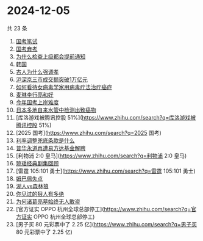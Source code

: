 # 2024-12-05

共 23 条

<!-- BEGIN ZHIHUSEARCH -->
<!-- 最后更新时间 Thu Dec 05 2024 23:25:18 GMT+0800 (China Standard Time) -->
1. [国考笔试](https://www.zhihu.com/search?q=国考笔试)
1. [国考弃考](https://www.zhihu.com/search?q=国考弃考)
1. [为什么检查上级都会提前通知](https://www.zhihu.com/search?q=为什么检查上级都会提前通知)
1. [韩国](https://www.zhihu.com/search?q=韩国)
1. [古人为什么强调孝](https://www.zhihu.com/search?q=古人为什么强调孝)
1. [沪深京三市成交额突破1万亿元](https://www.zhihu.com/search?q=沪深京三市成交额突破1万亿元)
1. [如何看待女病毒学家用病毒疗法治疗癌症](https://www.zhihu.com/search?q=如何看待女病毒学家用病毒疗法治疗癌症)
1. [麦琳李行亮和好](https://www.zhihu.com/search?q=麦琳李行亮和好)
1. [今年国考上岸难度](https://www.zhihu.com/search?q=今年国考上岸难度)
1. [日本多地自来水管中检测出致癌物](https://www.zhihu.com/search?q=日本多地自来水管中检测出致癌物)
1. [库洛游戏被腾讯控股 51%](https://www.zhihu.com/search?q=库洛游戏被腾讯控股 51%)
1. [2025 国考](https://www.zhihu.com/search?q=2025 国考)
1. [利率调整兜底条款是什么](https://www.zhihu.com/search?q=利率调整兜底条款是什么)
1. [普华永道再遭易方达基金解聘](https://www.zhihu.com/search?q=普华永道再遭易方达基金解聘)
1. [利物浦 2:0 皇马](https://www.zhihu.com/search?q=利物浦 2:0 皇马)
1. [琼瑶经典剧集回顾](https://www.zhihu.com/search?q=琼瑶经典剧集回顾)
1. [雷霆 105:101 勇士](https://www.zhihu.com/search?q=雷霆 105:101 勇士)
1. [姆巴佩失点](https://www.zhihu.com/search?q=姆巴佩失点)
1. [湖人vs森林狼](https://www.zhihu.com/search?q=湖人vs森林狼)
1. [你见过的狠人有多绝](https://www.zhihu.com/search?q=你见过的狠人有多绝)
1. [为何诸葛亮墓始终无人敢盗](https://www.zhihu.com/search?q=为何诸葛亮墓始终无人敢盗)
1. [官方证实 OPPO 杭州全球总部停工](https://www.zhihu.com/search?q=官方证实 OPPO 杭州全球总部停工)
1. [男子买 80 元彩票中了 2.25 亿](https://www.zhihu.com/search?q=男子买 80 元彩票中了 2.25 亿)
<!-- END ZHIHUSEARCH -->
